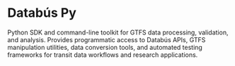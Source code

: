 # Databús Py

Python SDK and command-line toolkit for GTFS data processing, validation, and analysis. Provides programmatic access to Databús APIs, GTFS manipulation utilities, data conversion tools, and automated testing frameworks for transit data workflows and research applications.
